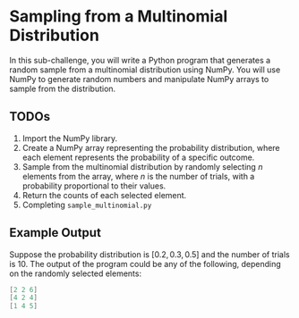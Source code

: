 # Sampling from a Multinomial Distribution

In this sub-challenge, you will write a Python program that generates a random sample from a multinomial distribution using NumPy. You will use NumPy to generate random numbers and manipulate NumPy arrays to sample from the distribution.

## TODOs

1. Import the NumPy library.
2. Create a NumPy array representing the probability distribution, where each element represents the probability of a specific outcome.
3. Sample from the multinomial distribution by randomly selecting $n$ elements from the array, where $n$ is the number of trials, with a probability proportional to their values.
4. Return the counts of each selected element.
5. Completing `sample_multinomial.py`

## Example Output

Suppose the probability distribution is $[0.2, 0.3, 0.5]$ and the number of trials is 10. The output of the program could be any of the following, depending on the randomly selected elements:

```csharp
[2 2 6]
[4 2 4]
[1 4 5]
```
